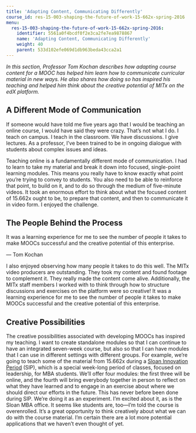 ```yaml
---
title: 'Adapting Content, Communicating Differently'
course_id: res-15-003-shaping-the-future-of-work-15-662x-spring-2016
menu:
  res-15-003-shaping-the-future-of-work-15-662x-spring-2016:
    identifier: 5561a0f4bcdf0f2e3ca2fe7ea9878867
    name: 'Adapting Content, Communicating Differently'
    weight: 40
    parent: 533d102efe069d1db963beda43cca2a1
---
```

_In this section, Professor Tom Kochan describes how adapting course content for a MOOC has helped him learn how to communicate curricular material in new ways. He also shares how doing so has inspired his teaching and helped him think about the creative potential of MITx on the edX platform._

A Different Mode of Communication
---------------------------------

If someone would have told me five years ago that I would be teaching an online course, I would have said they were crazy. That’s not what I do. I teach on campus. I teach in the classroom. We have discussions. I give lectures. As a professor, I’ve been trained to be in ongoing dialogue with students about complex issues and ideas.

Teaching online is a fundamentally different mode of communication. I had to learn to take my material and break it down into focused, single-point learning modules. This means you really have to know exactly what point you’re trying to convey to students. You also need to be able to reinforce that point, to build on it, and to do so through the medium of five-minute videos. It took an enormous effort to think about what the focused content of 15.662x ought to be, to prepare that content, and then to communicate it in video form. I enjoyed the challenge.

The People Behind the Process
-----------------------------

It was a learning experience for me to see the number of people it takes to make MOOCs successful and the creative potential of this enterprise.

— Tom Kochan

I also enjoyed observing how many people it takes to do this well. The MITx video producers are outstanding. They took my content and found footage to complement it. They really made the content come alive. Additionally, the MITx staff members I worked with to think through how to structure discussions and exercises on the platform were so creative! It was a learning experience for me to see the number of people it takes to make MOOCs successful and the creative potential of this enterprise.

Creative Possibilities
----------------------

The creative possibilities associated with developing MOOCs has inspired my teaching. I want to create standalone modules so that I can continue to have an integrated seven-week course, but also so that I can have modules that I can use in different settings with different groups. For example, we’re going to teach some of the material from 15.662x during a [Sloan Innovation Period](http://mitsloan.mit.edu/mba/program-components/personalized-curriculum/sloan-innovation-period/) (SIP), which is a special week-long period of classes, focused on leadership, for MBA students. We’ll offer four modules: the first three will be online, and the fourth will bring everybody together in person to reflect on what they have learned and to engage in an exercise about where we should direct our efforts in the future. This has never before been done during SIP. We’re doing it as an experiment. I’m excited about it, as is the Sloan MBA office. It seems like students are, too—I’m told the course is overenrolled. It’s a great opportunity to think creatively about what we can do with the course material. I’m certain there are a lot more potential applications that we haven’t even thought of yet.